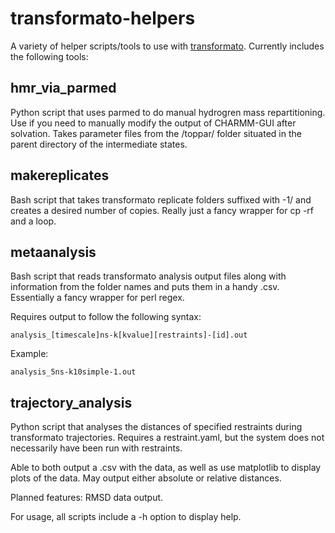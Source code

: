 # transformato-helpers

A variety of helper scripts/tools to use with [transformato](https://github.com/JohannesKarwou/transformato). Currently includes the following tools:

## hmr_via_parmed

Python script that uses parmed to do manual hydrogren mass repartitioning. Use if you need to manually modify the output of CHARMM-GUI after solvation. Takes parameter files from the /toppar/ folder situated in the parent directory of the intermediate states.

## makereplicates

Bash script that takes transformato replicate folders suffixed with -1/ and creates a desired number of copies. Really just a fancy wrapper for cp -rf and a loop.



## metaanalysis

Bash script that reads transformato analysis output files along with information from the folder names and puts them in a handy .csv. Essentially a fancy wrapper for perl regex.

Requires output to follow the following syntax:

```
analysis_[timescale]ns-k[kvalue][restraints]-[id].out
```

Example:

```
analysis_5ns-k10simple-1.out
```

## trajectory_analysis

Python script that analyses the distances of specified restraints during transformato trajectories. Requires a restraint.yaml, but the system does not necessarily have been run with restraints.

Able to both output a .csv with the data, as well as use matplotlib to display plots of the data. May
output either absolute or relative distances.

Planned features: RMSD data output.




For usage, all scripts include a -h option to display help.